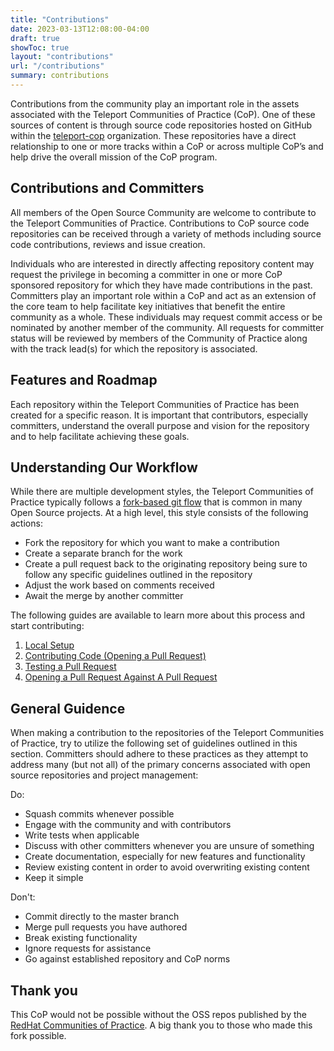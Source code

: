 ```yaml
---
title: "Contributions"
date: 2023-03-13T12:08:00-04:00
draft: true
showToc: true
layout: "contributions"
url: "/contributions"
summary: contributions
---
```


Contributions from the community play an important role in the assets associated with the Teleport Communities of Practice (CoP). One of these sources of content is through source code repositories hosted on GitHub within the [teleport-cop](https://github.com/teleport-cop) organization. These repositories have a direct relationship to one or more tracks within a CoP or across multiple CoP’s and help drive the overall mission of the CoP program.

## Contributions and Committers

All members of the Open Source Community are welcome to contribute to the Teleport Communities of Practice. Contributions to CoP source code repositories can be received through a variety of methods including source code contributions, reviews and issue creation.

Individuals who are interested in directly affecting repository content may request the privilege in becoming a committer in one or more CoP sponsored repository for which they have made contributions in the past. Committers play an important role within a CoP and act as an extension of the core team to help facilitate key initiatives that benefit the entire community as a whole. These individuals may request commit access or be nominated by another member of the community. All requests for committer status will be reviewed by members of the Community of Practice along with the track lead(s) for which the repository is associated.

## Features and Roadmap

Each repository within the Teleport Communities of Practice has been created for a specific reason. It is important that contributors, especially committers, understand the overall purpose and vision for the repository and to help facilitate achieving these goals.

## Understanding Our Workflow

While there are multiple development styles, the Teleport Communities of Practice typically follows a [fork-based git flow](https://www.atlassian.com/git/tutorials/comparing-workflows/forking-workflow) that is common in many Open Source projects. At a high level, this style consists of the following actions:

* Fork the repository for which you want to make a contribution
* Create a separate branch for the work
* Create a pull request back to the originating repository being sure to follow any specific guidelines outlined in the repository
* Adjust the work based on comments received
* Await the merge by another committer

The following guides are available to learn more about this process and start contributing:

1. [Local Setup](./local-setup.html)
2. [Contributing Code (Opening a Pull Request)](./pr.html)
3. [Testing a Pull Request](./pr-test.html)
4. [Opening a Pull Request Against A Pull Request](./pr-against-pr.html)

## General Guidence

When making a contribution to the repositories of the Teleport Communities of Practice, try to utilize the following set of guidelines outlined in this section. Committers should adhere to these practices as they attempt to address many (but not all) of the primary concerns associated with open source repositories and project management:

Do:

* Squash commits whenever possible
* Engage with the community and with contributors
* Write tests when applicable
* Discuss with other committers whenever you are unsure of something
* Create documentation, especially for new features and functionality
* Review existing content in order to avoid overwriting existing content
* Keep it simple

Don't:

* Commit directly to the master branch
* Merge pull requests you have authored
* Break existing functionality
* Ignore requests for assistance
* Go against established repository and CoP norms


## Thank you

This CoP would not be possible without the OSS repos published by the [RedHat Communities of Practice](https://github.com/redhat-cop/). A big thank you to those who made this fork possible.